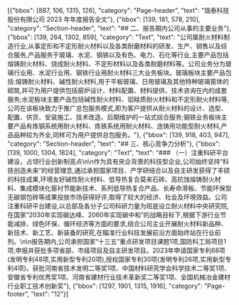 [{"bbox": [887, 106, 1315, 126], "category": "Page-header", "text": "瑞泰科技股份有限公司 2023 年年度报告全文"}, {"bbox": [139, 181, 578, 210], "category": "Section-header", "text": "## 二、报告期内公司从事的主要业务"}, {"bbox": [139, 264, 1302, 859], "category": "Text", "text": "公司属耐火材料制造行业,从事定形和不定形耐火材料以及各类耐磨材料的研发、生产、销售以及综合服务,产品服务于玻璃、水泥、钢铁以及有色、电力、石化等行业,主要产品包括熔铸耐火材料、烧成耐火材料、不定形材料以及各类耐磨材料等。公司业务分为玻璃行业用、水泥行业用、钢铁行业用耐火材料三大业务板块。玻璃板块主要产品包括:熔铸耐火材料、碱性耐火材料,用于平板玻璃、日用玻璃及其他特种玻璃窑体的砌筑,并可为用户提供包括窑炉设计、材料配置、材料提供、技术咨询在内的成套服务;水泥板块主要产品包括碱性耐火材料、铝硅质耐火材料和不定形耐火材料等,公司在该板块致力于推广总包服务模式,即为客户提供从耐火材料的设计、选型、配置、供货、安装施工、技术改造、后期维护的一站式综合服务;钢铁业务板块主要产品有炼钢系统用耐火材料、炼铁系统用耐火材料、连铸用功能型耐火材料,产品品种较为齐全,同样可为用户提供总包服务。"}, {"bbox": [139, 918, 403, 947], "category": "Section-header", "text": "## 三、核心竞争力分析"}, {"bbox": [139, 1000, 1304, 1824], "category": "Text", "text": "### （一）注重科研平台建设，占领行业创新制高点\n\n作为具有央企背景的科技型企业,公司始终坚持“科技创造未来”的经营理念,通过承担国家项目、产学研结合以及自主研发获得了丰硕的科技成果,环境友好碱性耐火材料、低导热复合莫来石砖、高抗蚀熔铸耐火材料、集成模块化窑衬节能新技术、系列低导热复合产品、长寿命滑板、节能环保型无碳钢包砖等成果投放市场获得好评,取得了较大的经济、社会及环境效益。公司注重科研平台建设,以总部及各分子公司科研力量为班底设立耐火材料中央研究院,在国家“2030年实现碳达峰、2060年实现碳中和”的战略目标下,根据下游行业节能减排、绿色环保、循环经济等方面的要求,结合公司主业开展耐火材料新品种、新技术、新工艺、新装备的研究,在瞄准行业科技发展前沿方面始终站在行业前列。\n\n报告期内,公司承担国家“十三五”重点研发项目课题1项,国防科工局项目1项,申报并获批多项省部、市级项目及自主研发项目。2023年申请国家专利68项(发明专利48项,实用新型专利20项),授权国家专利30项(发明专利26项,实用新型专利4项)。获批河南省技术发明二等奖1项、中国材料研究学会科学技术二等奖1项、安徽省专利优秀奖1项、河南省建材行业技术革新奖二等奖1项、全国机械冶金建材行业职工技术创新奖"}, {"bbox": [1297, 1901, 1315, 1916], "category": "Page-footer", "text": "12"}]
